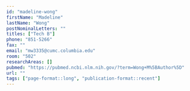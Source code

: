 ```yaml
---
id: "madeline-wong"
firstName: "Madeline"
lastName: "Wong"
postNominalLetters: ""
titles: ["Tech B"]
phone: "851-5266"
fax: ""
email: "mw3335@cumc.columbia.edu"
room: "502"
researchAreas: []
pubmed: "https://pubmed.ncbi.nlm.nih.gov/?term=Wong+M%5BAuthor%5D"
url: ""
tags: ["page-format::long", "publication-format::recent"]
---
```

